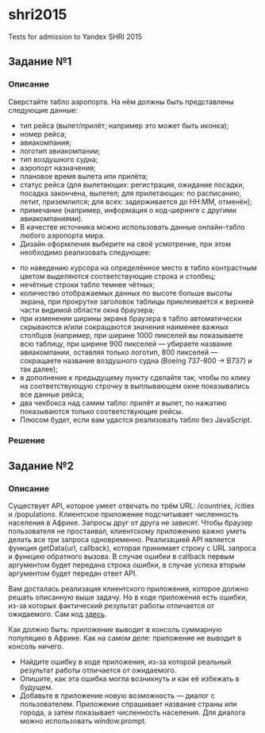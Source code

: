 # shri2015
Tests for admission to Yandex SHRI 2015

## Задание №1

### Описание
 Сверстайте табло аэропорта. На нём должны быть представлены следующие данные:
 
 * тип рейса (вылет/прилёт; например это может быть иконка);
 * номер рейса;
 * авиакомпания;
 * логотип авиакомпании;
 * тип воздушного судна;
 * аэропорт назначения;
 * плановое время вылета или прилёта;
 * статус рейса (для вылетающих: регистрация, ожидание посадки, посадка закончена, вылетел; для прилетающих: по расписанию, летит, приземлился; для всех: задерживается до HH:MM, отменён);
 * примечание (например, информация о код-шеринге с другими авиакомпаниями).
 * В качестве источника можно использовать данные онлайн-табло любого аэропорта мира.
 * Дизайн оформления выберите на своё усмотрение, при этом необходимо реализовать следующее:
 
 
 - по наведению курсора на определённое место в табло контрастным цветом выделяются соответствующие строка и столбец;
 - нечётные строки табло темнее чётных;
 - количество отображаемых данных по высоте больше высоты экрана, при прокрутке заголовок таблицы приклеивается к верхней части видимой области окна браузера;
 - при изменении ширины экрана браузера в табло автоматически скрываются и/или сокращаются значения наименее важных столбцов (например, при ширине 1000 пикселей вы показываете всю таблицу, при ширине 900 пикселей — убираете название авиакомпании, оставляя только логотип, 800 пикселей — сокращаете название воздушного судна (Boeing 737-800 -> B737) и так далее);
 - в дополнение к предыдущему пункту сделайте так, чтобы по клику на соответствующую строчку в выплывающем окне показывались все данные рейса;
 - два чекбокса над самим табло: прилёт и вылет, по нажатию показываются только соответствующие рейсы.
 - Плюсом будет, если вам удастся реализовать табло без JavaScript.

### Решение


## Задание №2

### Описание
Существует API, которое умеет отвечать по трём URL: /countries, /cities и /populations.
Клиентское приложение подсчитывает численность населения в Африке.
Запросы друг от друга не зависят. Чтобы браузер пользователя не простаивал, клиентскому приложению важно уметь делать все три запроса одновременно.
Реализацией API является функция getData(url, callback), которая принимает строку с URL запроса и функцию обратного вызова.
В случае ошибки в callback первым аргументом будет передана строка ошибки, в случае успеха вторым аргументом будет передан ответ API.

Вам досталась реализация клиентского приложения, которое должно решать описанную выше задачу. Но в коде приложения есть ошибки, из-за которых фактический результат работы отличается от ожидаемого. Сам код [здесь](https://gist.github.com/verkholantsev/4d14ce053b009dac1225).

Как должно быть: приложение выводит в консоль суммарную популяцию в Африке.
Как на самом деле: приложение не выводит в консоль ничего.

* Найдите ошибку в коде приложения, из-за которой реальный результат работы отличается от ожидаемого.
* Опишите, как эта ошибка могла возникнуть и как её избежать в будущем.
* Добавьте в приложение новую возможность — диалог с пользователем. Приложение спрашивает название страны или города, а затем показывает численность населения. Для диалога можно использовать window.prompt.
